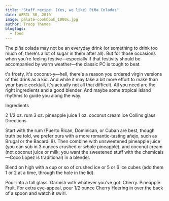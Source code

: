 ```yaml
---
title: "Staff recipe: (Yes, we like) Piña Coladas"
date: APRIL 30, 2019
image: palate-cookbook_1000x.jpg
author: Troop Themes
blogtags:
  - food
---
```


The piña colada may not be an everyday drink (or something to drink too much of; there's a lot of sugar in them after all). But for those occasions when you're feeling festive—especially if that festivity should be accompanied by warm weather—the classic PC is tough to beat.

t's frosty, it's coconut-y—hell, there's a reason you ordered virgin versions of this drink as a kid. And while it may take a bit more effort to make than your basic cocktail, it's actually not all that difficult. All you need are the right ingredients and a good blender. And maybe some tropical island rhythms to guide you along the way.

Ingredients

2 1/2 oz. rum
3 oz. pineapple juice
1 oz. coconut cream
ice
Collins glass
Directions

Start with the rum (Puerto Rican, Dominican, or Cuban are best, though truth be told, we prefer ours with a more romantic-tasting añejo, such as Brugal or the Bacardi 8). Then combine with unsweetened pineapple juice (you can sub in 3 ounces crushed or whole pineapple), and coconut cream (not coconut juice or milk; you want the sweetened stuff with the chemicals—Coco Lopez is traditional) in a blender.

Blend on high with a cup or so of crushed ice or 5 or 6 ice cubes (add them 1 or 2 at a time, through the hole in the lid).

Pour into a tall glass. Garnish with whatever you've got. Cherry. Pineapple. Fruit. For extra eye-appeal, pour 1/2 ounce Cherry Heering in over the back of a spoon and watch it swirl.